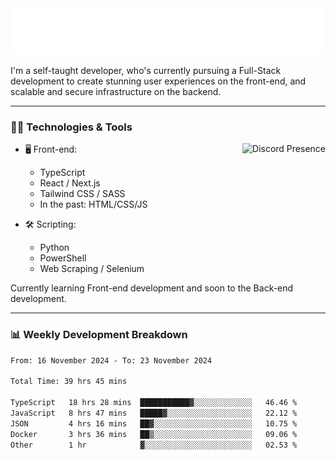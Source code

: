 <img src="assets/wave.svg" alt=":wave:" />

I'm a self-taught developer, who's currently pursuing a Full-Stack development to create stunning user experiences on the front-end, and scalable and secure infrastructure on the backend.

---

### 🧑‍💻 Technologies & Tools

<a href="https://discord.com/users/414304208649453568" target="_blank" rel="nofollow">
   <img src="https://lanyard-profile-readme.vercel.app/api/414304208649453568?idleMessage=Probably%20doing%20something%20else..." alt="Discord Presence" align="right">
</a>

- 🖥️ Front-end:

  - TypeScript
  - React / Next.js
  - Tailwind CSS / SASS
  - In the past: HTML/CSS/JS

- 🛠 Scripting:

  - Python
  - PowerShell
  - Web Scraping / Selenium

Currently learning Front-end development and soon to the Back-end development.

---

### 📊 Weekly Development Breakdown

<!-- ![ccrsxx's GitHub Stats](https://github-readme-stats.vercel.app/api?username=ccrsxx&count_private=true&theme=tokyonight) -->
<!-- ![ccrsxx's Top Langs](https://github-readme-stats.vercel.app/api/top-langs/?username=ccrsxx&hide=lua,java,html&theme=tokyonight) -->

<!--START_SECTION:waka-->

```txt
From: 16 November 2024 - To: 23 November 2024

Total Time: 39 hrs 45 mins

TypeScript   18 hrs 28 mins  ███████████▓░░░░░░░░░░░░░   46.46 %
JavaScript   8 hrs 47 mins   █████▓░░░░░░░░░░░░░░░░░░░   22.12 %
JSON         4 hrs 16 mins   ██▓░░░░░░░░░░░░░░░░░░░░░░   10.75 %
Docker       3 hrs 36 mins   ██▒░░░░░░░░░░░░░░░░░░░░░░   09.06 %
Other        1 hr            ▓░░░░░░░░░░░░░░░░░░░░░░░░   02.53 %
```

<!--END_SECTION:waka-->
